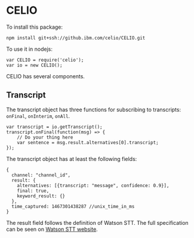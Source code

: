 # CELIO

To install this package:
```
npm install git+ssh://github.ibm.com/celio/CELIO.git
```

To use it in nodejs:
```
var CELIO = require('celio');
var io = new CELIO();
```

CELIO has several components.

## Transcript
The transcript object has three functions for subscribing to transcripts: `onFinal`, `onInterim`, `onAll`.
```
var transcript = io.getTranscript();
transcript.onFinal(function(msg) => {
    // Do your thing here
    var sentence = msg.result.alternatives[0].transcript;
});
```
The transcript object has at least the following fields:
```
{
  channel: "channel_id",
  result: {
    alternatives: [{transcript: "message", confidence: 0.9}],
    final: true,
    keyword_result: {}
  },
  time_captured: 1467301438287 //unix_time_in_ms
}
```
The result field follows the definition of Watson STT.
The full specification can be seen on [Watson STT website](http://www.ibm.com/smarterplanet/us/en/ibmwatson/developercloud/doc/speech-to-text/output.shtml).

